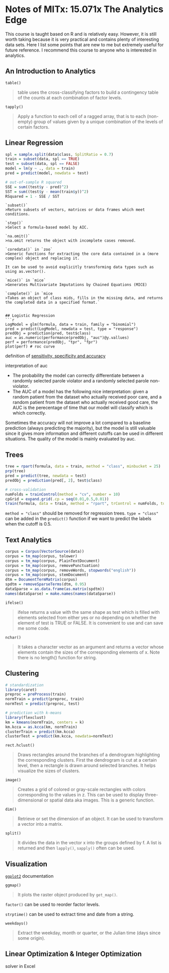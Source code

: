 # Notes of MITx: 15.071x The Analytics Edge
This course is taught based on R and is relatively easy. However, it is still worth taking because it is very practical and contains plenty of interesting data sets. Here I list some points that are new to me but extremely useful for future reference. I recommend this course to anyone who is interested in analytics.


## An Introduction to Analytics
`table()`
>table uses the cross-classifying factors to build a contingency table of the counts at each combination of factor levels.

`tapply()`
>Apply a function to each cell of a ragged array, that is to each (non-empty) group of values given by a unique combination of the levels of certain factors.


## Linear Regression
```r
spl = sample.split(data$class, SplitRatio = 0.7)
train = subset(data, spl == TRUE)
test = subset(data, spl == FALSE)
model = lm(y ~ ., data = train)
pred = predict(model, newdata = test)

# out-of-sample R squared
SSE = sum((test$y - pred)^2)
SST = sum((test$y - mean(train$y))^2)
RSquared = 1 - SSE / SST
```

```
`subset()`
>Return subsets of vectors, matrices or data frames which meet conditions.

`step()`
>Select a formula-based model by AIC.

`na.omit()`
>na.omit returns the object with incomplete cases removed.

`coredata()` in `zoo`
>Generic functions for extracting the core data contained in a (more complex) object and replacing it.

It can be used to avoid explicitly transforming data types such as using as.vector().

`mice()` in `mice`
>Generates Multivariate Imputations by Chained Equations (MICE)

`complete()` in `mice
>Takes an object of class mids, fills in the missing data, and returns the completed data in a specified format.`


## Logistic Regression
```r
LogModel = glm(formula, data = train, family = "binomial")
pred = predict(LogModel, newdata = test, type = "response")
predObj = prediction(pred, test$class)
auc = as.numeric(performance(predObj, "auc")@y.vallues)
perf = performance(predObj, "tpr", "fpr")
plot(perf) # roc curve
```

definition of [sensitivity, specificity and accuracy](https://en.wikipedia.org/wiki/Sensitivity_and_specificity)

interpretation of auc
* The probability the model can correctly differentiate between a randomly selected parole violator and a randomly selected parole non-violator.
* The AUC of a model has the following nice interpretation: given a random patient from the dataset who actually received poor care, and a random patient from the dataset who actually received good care, the AUC is the perecentage of time that our model will classify which is which correctly.

Sometimes the accuracy will not improve a lot compared to a baseline prediction (always predicting the majority), but the model is still valuable since it gives more information and different cutoffs can be used in different situations. The quality of the model is mainly evaluated by auc.


## Trees
```r
tree = rpart(formula, data = train, method = "class", minbucket = 25)
prp(tree)
pred = predict(tree, newdata = test)
predObj = prediction(pred[, 2], test$class)

# cross-validation
numFolds = trainControl(method = "cv", number = 10)
cpGrid = expand.grid(.cp = seq(0.01,0.5,0.01)) 
train(formula, data = train, method = "rpart", trControl = numFolds, tuneGrid = cpGrid)
```

`method = "class"` should be removed for regression trees. `type = "class"` can be added in the `predict()` function if we want to predict the labels when the cutoff is 0.5.


## Text Analytics
```r
corpus = Corpus(VectorSource(data))
corpus = tm_map(corpus, tolower)
corpus = tm_map(corpus, PlainTextDocument)
corpus = tm_map(corpus, removePunctuation)
corpus = tm_map(corpus, removeWords, stopwords("english"))
corpus = tm_map(corpus, stemDocument)
dtm = DocumentTermMatrix(corpus)
spdtm = removeSparseTerms(dtm, 0.95)
dataSparse = as.data.frame(as.matrix(spdtm))
names(dataSparse) = make.names(names(dataSparse))
```

`ifelse()`
>ifelse returns a value with the same shape as test which is filled with elements selected from either yes or no depending on whether the element of test is TRUE or FALSE.
It is convenient to use and can save me some code.

`nchar()`
>It takes a character vector as an argument and returns a vector whose elements contain the sizes of the corresponding elements of x.
Note there is no length() function for string.


## Clustering
```r
# standardization
library(caret)
preproc = preProcess(train)
normTrain = predict(preproc, train)
normTest = predict(preproc, test)

# prediction with k-means
library(flexclust)
km = kmeans(normTrain, centers = k)
km.kcca = as.kcca(km, normTrain)
clusterTrain = predict(km.kcca)
clusterTest = predict(km.kcca, newdata=normTest)
```

`rect.hclust()`
>Draws rectangles around the branches of a dendrogram highlighting the corresponding clusters. First the dendrogram is cut at a certain level, then a rectangle is drawn around selected branches.
It helps visualize the sizes of clusters.

`image()`
>Creates a grid of colored or gray-scale rectangles with colors corresponding to the values in z. This can be used to display three-dimensional or spatial data aka images. This is a generic function.

`dim()`
>Retrieve or set the dimension of an object.
It can be used to transform a vector into a matrix.

`split()` 
>It divides the data in the vector x into the groups defined by f.
A list is returned and then `lapply()`, `sapply()` often can be used.


## Visualization
[`ggplot2`](http://docs.ggplot2.org/current/) documentation

`ggmap()`
>It plots the raster object produced by `get_map()`.

`factor()` can be used to reorder factor levels.

`strptime()` can be used to extract time and date from a string.

`weekdays()`
>Extract the weekday, month or quarter, or the Julian time (days since some origin). 


## Linear Optimization & Integer Optimization
solver in Excel